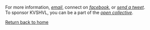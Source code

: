For more information, [_email_](mailto:%20kushaldsamant@gmail.com), connect on [_facebook_](https://facebook.com/kvshvl), or [_send a tweet_](https://twitter.com/kvshvl_).  
To sponsor KVSHVL, you can be a part of the [_open collective_](https://opencollective.com/kvshvl).

[Return back to home](https://kvshvl.github.io/index.html)
